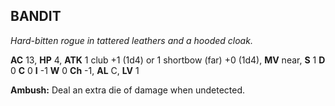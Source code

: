 ## BANDIT

_Hard-bitten rogue in tattered leathers and a hooded cloak._

**AC** 13, **HP** 4, **ATK** 1 club +1 (1d4) or 1 shortbow (far) +0 (1d4), **MV** near, **S** 1 **D** 0 **C** 0 **I** -1 **W** 0 **Ch** -1, **AL** C, **LV** 1

**Ambush:** Deal an extra die of damage when undetected.

